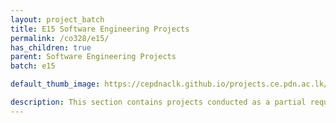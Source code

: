```yaml
---
layout: project_batch
title: E15 Software Engineering Projects
permalink: /co328/e15/
has_children: true
parent: Software Engineering Projects
batch: e15

default_thumb_image: https://cepdnaclk.github.io/projects.ce.pdn.ac.lk/data/categories/co328/thumbnail.jpg

description: This section contains projects conducted as a partial requirement to complete the course CO328 - Software Engineering. Usually, these projects are conducted by groups of 3 students. The course focus on using software architectures and software project management experience.
---
```


